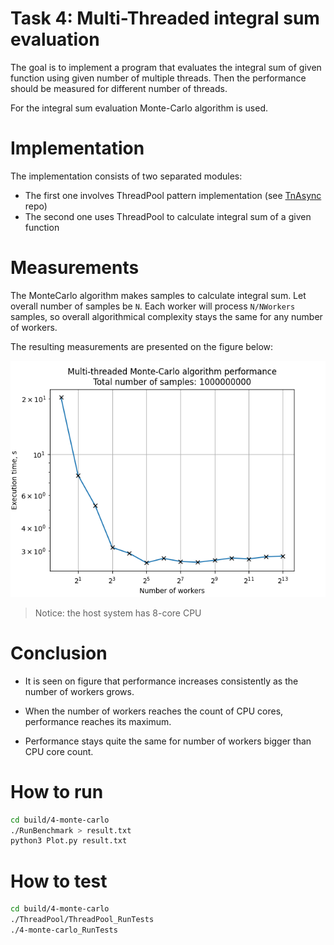# Task 4: Multi-Threaded integral sum evaluation
The goal is to implement a program that evaluates the integral sum of given function using given number of multiple threads. Then the performance should be measured for different number of threads.

For the integral sum evaluation Monte-Carlo algorithm is used.

# Implementation

The implementation consists of two separated modules:
- The first one involves ThreadPool pattern implementation (see [TnAsync](https://github.com/tndrd/TnAsync) repo)
- The second one uses ThreadPool to calculate integral sum of a given function

# Measurements

The MonteCarlo algorithm makes samples to calculate integral sum. Let overall number of samples be ```N```. Each worker will process ```N/NWorkers``` samples, so overall algorithmical complexity stays the same for any number of workers.

The resulting measurements are presented on the figure below:

![figure](Assets/Result.png)

> Notice: the host system has 8-core CPU

# Conclusion

- It is seen on figure that performance increases consistently as the number of workers grows.

- When the number of workers reaches the count of CPU cores, performance reaches its maximum.

- Performance stays quite the same for number of workers bigger than CPU core count.

# How to run
```bash
cd build/4-monte-carlo
./RunBenchmark > result.txt
python3 Plot.py result.txt
```

# How to test
```bash
cd build/4-monte-carlo
./ThreadPool/ThreadPool_RunTests
./4-monte-carlo_RunTests
```